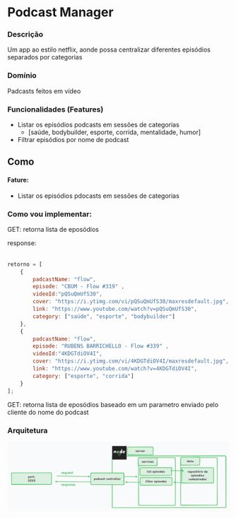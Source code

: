 # Podcast Manager 


### Descrição
Um app ao estilo netflix, aonde possa centralizar diferentes episódios separados por categorias

### Domínio

Padcasts feitos em vídeo

### Funcionalidades (Features)
- Listar os episódios podcasts em sessões de categorias
    - [saúde, bodybuilder, esporte, corrida,  mentalidade, humor]
- Filtrar episódios por nome de podcast


## Como


#### Fature:

- Listar os episódios pdocasts em sessões de categorias

### Como vou implementar:
GET: retorna lista de eposódios

response:


````js

retorno = [
    {
        padcastName: "flow",
        episode: "CBUM - Flow #319" ,
        videoId:"pQSuQmUfS30",
        cover: "https://i.ytimg.com/vi/pQSuQmUfS30/maxresdefault.jpg",
        link: "https://www.youtube.com/watch?v=pQSuQmUfS30",
        category: ["saúde", "esporte", "bodybuilder"]
    },
    {
        padcastName: "flow",
        episode: "RUBENS BARRICHELLO - Flow #339" ,
        videoId:"4KDGTdiOV4I",
        cover: "https://i.ytimg.com/vi/4KDGTdiOV4I/maxresdefault.jpg",
        link: "https://www.youtube.com/watch?v=4KDGTdiOV4I",
        category: ["esporte", "corrida"]
    }    
];
````

GET: retorna lista de eposódios baseado em um parametro enviado pelo cliente do nome do podcast


### Arquitetura
![](arquitetura%20base.png)
